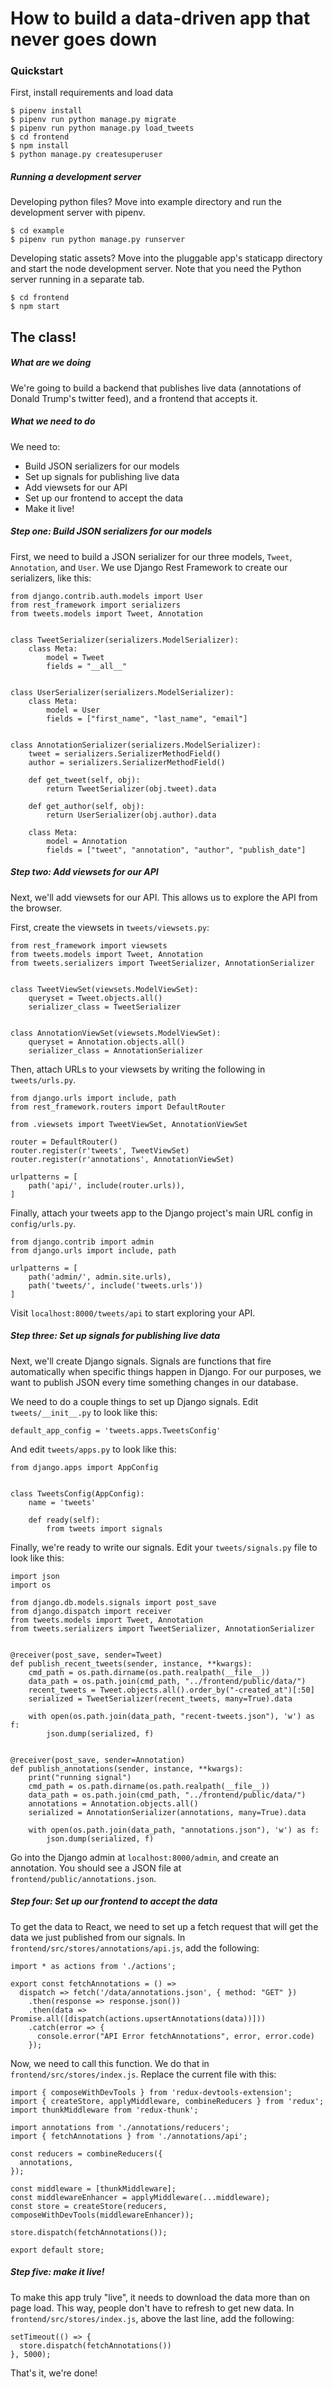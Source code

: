 
# How to build a data-driven app that never goes down

### Quickstart

First, install requirements and load data

```
$ pipenv install
$ pipenv run python manage.py migrate
$ pipenv run python manage.py load_tweets
$ cd frontend
$ npm install
$ python manage.py createsuperuser
```

##### Running a development server

Developing python files? Move into example directory and run the development server with pipenv.

  ```
  $ cd example
  $ pipenv run python manage.py runserver
  ```

Developing static assets? Move into the pluggable app's staticapp directory and start the node development server. Note that you need the Python server running in a separate tab.

  ```
  $ cd frontend
  $ npm start
  ```

## The class!

##### What are we doing

We're going to build a backend that publishes live data (annotations of Donald Trump's twitter feed), and a frontend that accepts it.

##### What we need to do

We need to:

- Build JSON serializers for our models
- Set up signals for publishing live data
- Add viewsets for our API
- Set up our frontend to accept the data
- Make it live!

##### Step one: Build JSON serializers for our models

First, we need to build a JSON serializer for our three models, `Tweet`, `Annotation`, and `User`. We use Django Rest Framework to create our serializers, like this:

```
from django.contrib.auth.models import User
from rest_framework import serializers
from tweets.models import Tweet, Annotation


class TweetSerializer(serializers.ModelSerializer):
    class Meta:
        model = Tweet
        fields = "__all__"


class UserSerializer(serializers.ModelSerializer):
    class Meta:
        model = User
        fields = ["first_name", "last_name", "email"]


class AnnotationSerializer(serializers.ModelSerializer):
    tweet = serializers.SerializerMethodField()
    author = serializers.SerializerMethodField()

    def get_tweet(self, obj):
        return TweetSerializer(obj.tweet).data

    def get_author(self, obj):
        return UserSerializer(obj.author).data

    class Meta:
        model = Annotation
        fields = ["tweet", "annotation", "author", "publish_date"]
```

##### Step two: Add viewsets for our API

Next, we'll add viewsets for our API. This allows us to explore the API from the browser.

First, create the viewsets in `tweets/viewsets.py`:

```
from rest_framework import viewsets
from tweets.models import Tweet, Annotation
from tweets.serializers import TweetSerializer, AnnotationSerializer


class TweetViewSet(viewsets.ModelViewSet):
    queryset = Tweet.objects.all()
    serializer_class = TweetSerializer


class AnnotationViewSet(viewsets.ModelViewSet):
    queryset = Annotation.objects.all()
    serializer_class = AnnotationSerializer
```

Then, attach URLs to your viewsets by writing the following in `tweets/urls.py`.

```
from django.urls import include, path
from rest_framework.routers import DefaultRouter

from .viewsets import TweetViewSet, AnnotationViewSet

router = DefaultRouter()
router.register(r'tweets', TweetViewSet)
router.register(r'annotations', AnnotationViewSet)

urlpatterns = [
    path('api/', include(router.urls)),
]
```

Finally, attach your tweets app to the Django project's main URL config in `config/urls.py`.

```
from django.contrib import admin
from django.urls import include, path

urlpatterns = [
    path('admin/', admin.site.urls),
    path('tweets/', include('tweets.urls'))
]
```

Visit `localhost:8000/tweets/api` to start exploring your API.

##### Step three: Set up signals for publishing live data

Next, we'll create Django signals. Signals are functions that fire automatically when specific things happen in Django. For our purposes, we want to publish JSON every time something changes in our database.

We need to do a couple things to set up Django signals. Edit `tweets/__init__.py` to look like this:

```
default_app_config = 'tweets.apps.TweetsConfig'
```

And edit `tweets/apps.py` to look like this:

```
from django.apps import AppConfig


class TweetsConfig(AppConfig):
    name = 'tweets'

    def ready(self):
        from tweets import signals
```

Finally, we're ready to write our signals. Edit your `tweets/signals.py` file to look like this:

```
import json
import os

from django.db.models.signals import post_save
from django.dispatch import receiver
from tweets.models import Tweet, Annotation
from tweets.serializers import TweetSerializer, AnnotationSerializer


@receiver(post_save, sender=Tweet)
def publish_recent_tweets(sender, instance, **kwargs):
    cmd_path = os.path.dirname(os.path.realpath(__file__))
    data_path = os.path.join(cmd_path, "../frontend/public/data/")
    recent_tweets = Tweet.objects.all().order_by("-created_at")[:50]
    serialized = TweetSerializer(recent_tweets, many=True).data

    with open(os.path.join(data_path, "recent-tweets.json"), 'w') as f:
        json.dump(serialized, f)


@receiver(post_save, sender=Annotation)
def publish_annotations(sender, instance, **kwargs):
    print("running signal")
    cmd_path = os.path.dirname(os.path.realpath(__file__))
    data_path = os.path.join(cmd_path, "../frontend/public/data/")
    annotations = Annotation.objects.all()
    serialized = AnnotationSerializer(annotations, many=True).data

    with open(os.path.join(data_path, "annotations.json"), 'w') as f:
        json.dump(serialized, f)
```

Go into the Django admin at `localhost:8000/admin`, and create an annotation. You should see a JSON file at `frontend/public/annotations.json`.


##### Step four: Set up our frontend to accept the data

To get the data to React, we need to set up a fetch request that will get the data we just published from our signals. In `frontend/src/stores/annotations/api.js`, add the following:

```
import * as actions from './actions';

export const fetchAnnotations = () =>
  dispatch => fetch('/data/annotations.json', { method: "GET" })
    .then(response => response.json())
    .then(data => Promise.all([dispatch(actions.upsertAnnotations(data))]))
    .catch(error => {
      console.error("API Error fetchAnnotations", error, error.code)
    });
```

Now, we need to call this function. We do that in `frontend/src/stores/index.js`. Replace the current file with this:

```
import { composeWithDevTools } from 'redux-devtools-extension';
import { createStore, applyMiddleware, combineReducers } from 'redux';
import thunkMiddleware from 'redux-thunk';

import annotations from './annotations/reducers';
import { fetchAnnotations } from './annotations/api';

const reducers = combineReducers({
  annotations,
});

const middleware = [thunkMiddleware];
const middlewareEnhancer = applyMiddleware(...middleware);
const store = createStore(reducers, composeWithDevTools(middlewareEnhancer));

store.dispatch(fetchAnnotations());

export default store;
```

##### Step five: make it live!

To make this app truly "live", it needs to download the data more than on page load. This way, people don't have to refresh to get new data. In `frontend/src/stores/index.js`, above the last line, add the following:

```
setTimeout(() => {
  store.dispatch(fetchAnnotations())
}, 5000);
```

That's it, we're done!
